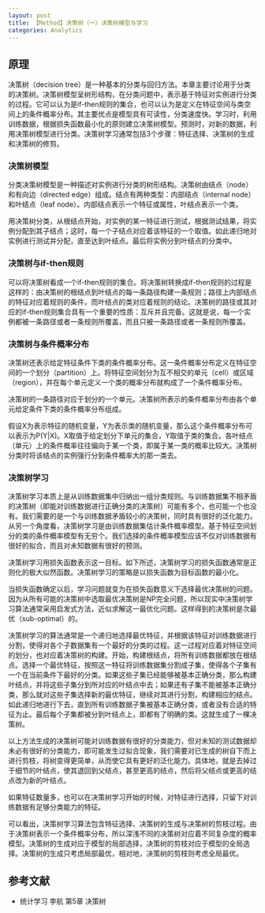 ```yaml
---
layout: post
title: 【Method】决策树（一）决策树模型与学习
categories: Analytics
---
```


## 原理

决策树（decision tree）是一种基本的分类与回归方法。本章主要讨论用于分类的决策树。决策树模型呈树形结构，在分类问题中，表示基于特征对实例进行分类的过程。它可以认为是if-then规则的集合，也可以认为是定义在特征空间与类空间上的条件概率分布。其主要优点是模型具有可读性，分类速度快。学习时，利用训练数据，根据损失函数最小化的原则建立决策树模型。预测时，对新的数据，利用决策树模型进行分类。决策树学习通常包括3个步骤：特征选择、决策树的生成和决策树的修剪。

### 决策树模型

分类决策树模型是一种描述对实例进行分类的树形结构。决策树由结点（node）和有向边（directed edge）组成。结点有两种类型：内部结点（internal node）和叶结点（leaf node）。内部结点表示一个特征或属性，叶结点表示一个类。

用决策树分类，从根结点开始，对实例的某一特征进行测试，根据测试结果，将实例分配到其子结点；这时，每一个子结点对应着该特征的一个取值。如此递归地对实例进行测试并分配，直至达到叶结点。最后将实例分到叶结点的分类中。

### 决策树与if-then规则

可以将决策树看成一个if-then规则的集合。将决策树转换成if-then规则的过程是这样的：由决策树的根结点到叶结点的每一条路径构建一条规则；路径上内部结点的特征对应着规则的条件，而叶结点的类对应着规则的结论。决策树的路径或其对应的if-then规则集合具有一个重要的性质：互斥并且完备。这就是说，每一个实例都被一条路径或者一条规则所覆盖，而且只被一条路径或者一条规则所覆盖。

### 决策树与条件概率分布

决策树还表示给定特征条件下类的条件概率分布。这一条件概率分布定义在特征空间的一个划分（partition）上。将特征空间划分为互不相交的单元（cell）或区域（region），并在每个单元定义一个类的概率分布就构成了一个条件概率分布。

决策树的一条路径对应于划分的一个单元。决策树所表示的条件概率分布由各个单元给定条件下类的条件概率分布组成。

假设X为表示特征的随机变量，Y为表示类的随机变量，那么这个条件概率分布可以表示为P(Y\|X)。X取值于给定划分下单元的集合，Y取值于类的集合。各叶结点（单元）上的条件概率往往偏向于某一个类，即属于某一类的概率比较大。决策树分类时将该结点的实例强行分到条件概率大的那一类去。

### 决策树学习

决策树学习本质上是从训练数据集中归纳出一组分类规则。与训练数据集不相矛盾的决策树（即能对训练数据进行正确分类的决策树）可能有多个，也可能一个也没有。我们需要的是一个与训练数据矛盾较小的决策树，同时具有很好的泛化能力。从另一个角度看，决策树学习是由训练数据集估计条件概率模型。基于特征空间划分的类的条件概率模型有无穷个。我们选择的条件概率模型应该不仅对训练数据有很好的拟合，而且对未知数据有很好的预测。

决策树学习用损失函数表示这一目标。如下所述，决策树学习的损失函数通常是正则化的极大似然函数。决策树学习的策略是以损失函数为目标函数的最小化。

当损失函数确定以后，学习问题就变为在损失函数意义下选择最优决策树的问题。因为从所有可能的决策树中选取最优决策树是NP完全问题，所以现实中决策树学习算法通常采用启发式方法，近似求解这一最优化问题。这样得到的决策树是次最优（sub-optimal）的。

决策树学习的算法通常是一个递归地选择最优特征，并根据该特征对训练数据进行分割，使得对各个子数据集有一个最好的分类的过程。这一过程对应着对特征空间的划分，也对应着决策树的构建。开始，构建根结点，将所有训练数据都放在根结点。选择一个最优特征，按照这一特征将训练数据集分割成子集，使得各个子集有一个在当前条件下最好的分类。如果这些子集已经能够被基本正确分类，那么构建叶结点，并将这些子集分到所对应的叶结点中去；如果还有子集不能被基本正确分类，那么就对这些子集选择新的最优特征，继续对其进行分割，构建相应的结点。如此递归地进行下去，直到所有训练数据子集被基本正确分类，或者没有合适的特征为止。最后每个子集都被分到叶结点上，即都有了明确的类。这就生成了一棵决策树。

以上方法生成的决策树可能对训练数据有很好的分类能力，但对未知的测试数据却未必有很好的分类能力，即可能发生过拟合现象，我们需要对已生成的树自下而上进行剪枝，将树变得更简单，从而使它具有更好的泛化能力。具体地，就是去掉过于细节的叶结点，使其退回到父结点，甚至更高的结点，然后将父结点或更高的结点改为新的叶结点。

如果特征数量多，也可以在决策树学习开始的时候，对特征进行选择，只留下对训练数据有足够分类能力的特征。

可以看出，决策树学习算法包含特征选择、决策树的生成与决策树的剪枝过程。由于决策树表示一个条件概率分布，所以深浅不同的决策树对应着不同复杂度的概率模型。决策树的生成对应于模型的局部选择，决策树的剪枝对应于模型的全局选择。决策树的生成只考虑局部最优，相对地，决策树的剪枝则考虑全局最优。

## 参考文献

- 统计学习 李航 第5章 决策树
